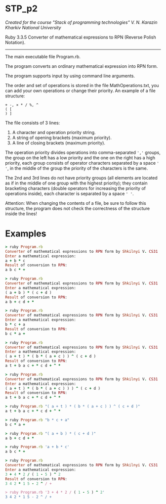 # STP_p2
_Created for the course "Stack of programming technologies" V. N. Karazin Kharkiv National University_

Ruby 3.3.5 Converter of mathematical expressions to RPN (Reverse Polish Notation).
___

The main executable file Program.rb.

The program converts an ordinary mathematical expression into RPN form.

The program supports input by using command line arguments.

The order and set of operations is stored in the file MathOperations.txt, you can add your own operations or change their priority.
An example of a file structure:
```csv
+ -, × * / %, ^
( [
) ]
```
The file consists of 3 lines: 
1. A character and operation priority string.
2. A string of opening brackets (maximum priority).
3. A line of closing brackets (maximum priority).

The operation priority divides operations into comma-separated ```','``` groups, the group on the left has a low priority and the one on the right has a high priority, each group consists of operator characters separated by a space ```' '```, in the middle of the group the priority of the characters is the same.

The 2nd and 3rd lines do not have priority groups (all elements are located as if in the middle of one group with the highest priority); they contain bracketing characters (double operators for increasing the priority of operations inside), each character is separated by a space ```' '```.

Attention: When changing the contents of a file, be sure to follow this structure, the program does not check the correctness of the structure inside the lines!

# Examples

```ruby
> ruby Program.rb
Converter of mathematical expressions to RPN form by Shkilnyi V. CS31
Enter a mathematical expression:
a + b * c
Result of conversion to RPN:
a b c * +

> ruby Program.rb
Converter of mathematical expressions to RPN form by Shkilnyi V. CS31
Enter a mathematical expression:
( a + b ) * ( c + d )
Result of conversion to RPN:
a b + c d + *

> ruby Program.rb
Converter of mathematical expressions to RPN form by Shkilnyi V. CS31
Enter a mathematical expression:
b * c + a
Result of conversion to RPN:
b c * a +

> ruby Program.rb
Converter of mathematical expressions to RPN form by Shkilnyi V. CS31
Enter a mathematical expression:
( a + t ) * ( b * ( a + c ) ) ^ ( c + d )
Result of conversion to RPN:
a t + b a c + * c d + ^ *

> ruby Program.rb
Converter of mathematical expressions to RPN form by Shkilnyi V. CS31
Enter a mathematical expression:
( a + t ) * ( b * ( a + c ) ) ) ^ ( c + d )
Result of conversion to RPN:
a t + b a c + * c d + ^ *

> ruby Program.rb "( a + t ) * ( b * ( a + c ) ) ^ ( c + d )"
a t + b a c + * c d + ^ *

> ruby Program.rb "b * c + a"
b c * a +

> ruby Program.rb "( a + b ) * ( c + d )"
a b + c d + *

> ruby Program.rb 'a + b * c'
a b c * +

> ruby Program.rb
Converter of mathematical expressions to RPN form by Shkilnyi V. CS31
Enter a mathematical expression:
3 + 4 * 2 / ( 1 - 5 ) ^ 2
Result of conversion to RPN:
3 4 2 * 1 5 - 2 ^ / +

> ruby Program.rb '3 + 4 * 2 / ( 1 - 5 ) ^ 2'
3 4 2 * 1 5 - 2 ^ / +
```